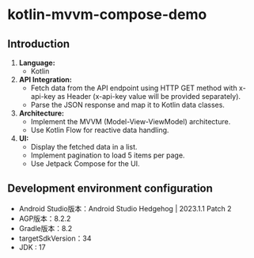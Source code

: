 # kotlin-mvvm-compose-demo

## Introduction
1. **Language:**
    - Kotlin
2. **API Integration:**
    - Fetch data from the API endpoint using HTTP GET method with x-api-key as Header (x-api-key value will be provided separately).
    - Parse the JSON response and map it to Kotlin data classes.
3. **Architecture:**
    - Implement the MVVM (Model-View-ViewModel) architecture.
    - Use Kotlin Flow for reactive data handling.
4. **UI:**
    - Display the fetched data in a list.
    - Implement pagination to load 5 items per page.
    - Use Jetpack Compose for the UI.

## Development environment configuration
- Android Studio版本：Android Studio Hedgehog | 2023.1.1 Patch 2
- AGP版本：8.2.2
- Gradle版本：8.2
- targetSdkVersion：34
- JDK :  17
